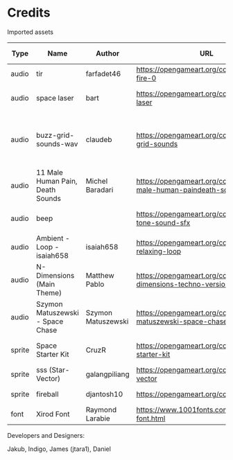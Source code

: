 # Credits

Imported assets

| Type | Name | Author | URL | In-Game Usage |
| --- | --- | --- | --- | --- |
| audio | tir | farfadet46 | https://opengameart.org/content/laser-fire-0 | ship shot sfx |
| audio | space laser | bart | https://opengameart.org/content/space-laser | ship charged shot sfx |
| audio | buzz-grid-sounds-wav | claudeb | https://opengameart.org/content/buzz-grid-sounds | ship is charged sfx, star boss fires fireballs sfx |
| audio | 11 Male Human Pain, Death Sounds | Michel Baradari | https://opengameart.org/content/11-male-human-paindeath-sounds | star boss takes damage |
| audio | beep | | https://opengameart.org/content/beep-tone-sound-sfx | countdown timer beep sfx |
| audio | Ambient - Loop - isaiah658 | isaiah658 | https://opengameart.org/content/ambient-relaxing-loop | main menu music |
| audio | N-Dimensions (Main Theme) | Matthew Pablo | https://opengameart.org/content/space-dimensions-techno-version | boss music |
| audio | Szymon Matuszewski - Space Chase | Szymon Matuszewski | https://opengameart.org/content/szymon-matuszewski-space-chase | normal enemy fighting music |
| sprite | Space Starter Kit | CruzR | https://opengameart.org/content/space-starter-kit | ship, enemies, laser shots |
| sprite | sss (Star-Vector) | galangpiliang | https://opengameart.org/content/star-vector | boss |
| sprite | fireball | djantosh10 | https://opengameart.org/content/fireballs | boss fireball |
| font | Xirod Font | Raymond Larabie | https://www.1001fonts.com/xirod-font.html | general fonts |

Developers and Designers:

Jakub, Indigo, James (jtara1), Daniel
